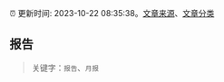 :alarm_clock: 更新时间: 2023-10-22 08:35:38。[文章来源](/README.md)、[文章分类](/TAGS.md)

## 报告


> 关键字：`报告`、`月报`



